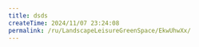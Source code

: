 ```yaml
---
title: dsds
createTime: 2024/11/07 23:24:08
permalink: /ru/LandscapeLeisureGreenSpace/EkwUhwXx/
---
```


